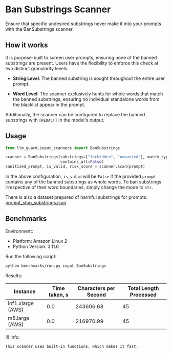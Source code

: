 # Ban Substrings Scanner

Ensure that specific undesired substrings never make it into your prompts with the BanSubstrings scanner.

## How it works

It is purpose-built to screen user prompts, ensuring none of the banned substrings are present.
Users have the flexibility to enforce this check at two distinct granularity levels:

- **String Level**: The banned substring is sought throughout the entire user prompt.

- **Word Level**: The scanner exclusively hunts for whole words that match the banned substrings, ensuring no individual
  standalone words from the blacklist appear in the prompt.

Additionally, the scanner can be configured to replace the banned substrings with `[REDACT]` in the model's output.

## Usage

```python
from llm_guard.input_scanners import BanSubstrings

scanner = BanSubstrings(substrings=["forbidden", "unwanted"], match_type="word", case_sensitive=False, redact=False,
                        contains_all=False)
sanitized_prompt, is_valid, risk_score = scanner.scan(prompt)
```

In the above configuration, `is_valid` will be `False` if the provided `prompt` contains any of the banned substrings as
whole words. To ban substrings irrespective of their word boundaries, simply change the mode to `str`.

There is also a dataset prepared of harmful substrings for
prompts: [prompt_stop_substrings.json](https://github.com/laiyer-ai/llm-guard/blob/main/llm_guard/resources/prompt_stop_substrings.json)

## Benchmarks

Environment:

- Platform: Amazon Linux 2
- Python Version: 3.11.6

Run the following script:

```sh
python benchmarks/run.py input BanSubstrings
```

Results:

| Instance          | Time taken, s | Characters per Second | Total Length Processed |
|-------------------|---------------|-----------------------|------------------------|
| inf1.xlarge (AWS) | 0.0           | 243606.68             | 45                     |
| m5.large (AWS)    | 0.0           | 216970.99             | 45                     |

!!! info:

    This scanner uses built-in functions, which makes it fast.
